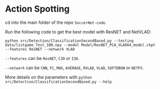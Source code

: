 # Action Spotting

cd into the main folder of the repo `SoccerNet-code`.

Run the following code to get the best model with ResNET and NetVLAD:

`python src/Detection/ClassificationSecondBased.py --testing data/listgame_Test_100.npy --model Model/ResNET_PCA_VLAD64_model.ckpt --features ResNET --network VLAD`

`--features` can be 
`ResNET`, 
`C3D` or 
`I3D`.

`--network` can be 
`CNN`,
`FC`,
`MAX`,
`AVERAGE`,
`RVLAD`,
`VLAD`,
`SOFTDBOW` or
`NETFV`.

More details on the parameters with 
`python src/Detection/ClassificationSecondBased.py --help`
